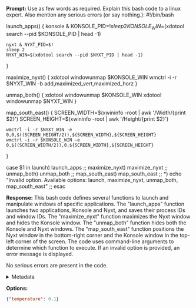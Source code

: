 **Prompt:**
Use as few words as required. Explain this bash code to a linux expert. Also mention any serious errors (or say nothing.):
#!/bin/bash

launch_apps() {
    konsole & KONSOLE_PID=$!
    sleep 2
    KONSOLE_WIN=$(xdotool search --pid $KONSOLE_PID | head -1) 

    nyxt & NYXT_PID=$!
    sleep 2
    NYXT_WIN=$(xdotool search --pid $NYXT_PID | head -1) 
}

maximize_nyxt() {
    xdotool windowunmap $KONSOLE_WIN
    wmctrl -i -r $NYXT_WIN -b add,maximized_vert,maximized_horz
}

unmap_both() {
    xdotool windowunmap $KONSOLE_WIN
    xdotool windowunmap $NYXT_WIN
}

map_south_east() {
    SCREEN_WIDTH=$(xwininfo -root | awk '/Width/{print $2}')
    SCREEN_HEIGHT=$(xwininfo -root | awk '/Height/{print $2}')

    wmctrl -i -r $NYXT_WIN -e 0,0,$((SCREEN_HEIGHT/2)),${SCREEN_WIDTH},${SCREEN_HEIGHT}
    wmctrl -i -r $KONSOLE_WIN -e 0,$((SCREEN_WIDTH/2)),0,${SCREEN_WIDTH},${SCREEN_HEIGHT}
}

case $1 in
    launch)
        launch_apps
        ;;
    maximize_nyxt)
        maximize_nyxt
        ;;
    unmap_both)
        unmap_both
        ;;
    map_south_east)
        map_south_east
        ;;
    *)
        echo "Invalid option. Available options: launch, maximize_nyxt, unmap_both, map_south_east"
        ;;
esac

**Response:**
This bash code defines several functions to launch and manipulate windows of specific applications. The "launch_apps" function launches two applications, Konsole and Nyxt, and saves their process IDs and window IDs. The "maximize_nyxt" function maximizes the Nyxt window and hides the Konsole window. The "unmap_both" function hides both the Konsole and Nyxt windows. The "map_south_east" function positions the Nyxt window in the bottom-right corner and the Konsole window in the top-left corner of the screen. The code uses command-line arguments to determine which function to execute. If an invalid option is provided, an error message is displayed.

No serious errors are present in the code.

<details><summary>Metadata</summary>

- Duration: 15987 ms
- Datetime: 2023-10-19T11:07:49.746559
- Model: gpt-3.5-turbo-0613

</details>

**Options:**
```json
{"temperature": 0.1}
```

